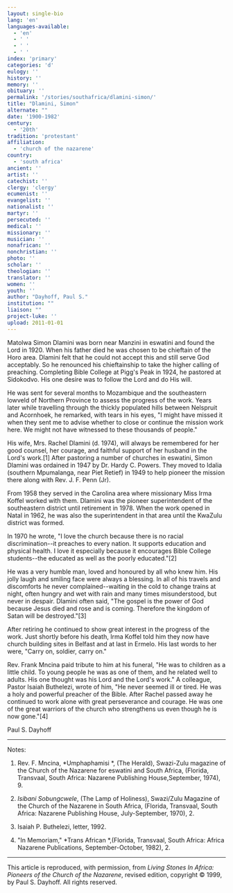 ```yaml
---
layout: single-bio
lang: 'en'
languages-available:
  - 'en'
  - ' '
  - ' '
  - ' '
index: 'primary'
categories: 'd'
eulogy: ''
history: ''
memory: ''
obituary: ''
permalink: '/stories/southafrica/dlamini-simon/'
title: "Dlamini, Simon"
alternate: ""
date: '1900-1982'
century:
  - '20th'
tradition: 'protestant'
affiliation:
  - 'church of the nazarene'
country:
  - 'south africa'
ancient: ''
artist: ''
catechist: ''
clergy: 'clergy'
ecumenist: ''
evangelist: ''
nationalist: ''
martyr: ''
persecuted: ''
medical: ''
missionary: ''
musician: ''
nonafrican: ''
nonchristian: ''
photo: ''
scholar: ''
theologian: ''
translator: ''
women: ''
youth: ''
author: "Dayhoff, Paul S."
institution: ""
liaison: ""
project-luke: ''
upload: 2011-01-01
---
```




Matolwa Simon Dlamini was born near Manzini in eswatini and found the Lord in 1920.  When his father died he was chosen to be chieftain of the Horo area.  Dlamini felt that he could not accept this and still serve God acceptably.  So he renounced his chieftainship to take the higher calling of preaching.  Completing Bible College at Pigg's Peak in 1924, he pastored at Sidokodvo.  His one desire was to follow the Lord and do His will.

He was sent for several months to Mozambique and the southeastern lowveld of Northern Province to assess the progress of the work. Years later while travelling through the thickly populated hills between Nelspruit and Acornhoek, he remarked, with tears in his eyes, "I might have missed it when they sent me to advise whether to close or continue the mission work here.  We might not have witnessed to these thousands of people."

His wife, Mrs. Rachel Dlamini (d. 1974), will always be remembered for her good counsel, her courage, and faithful support of her husband in the Lord's work.[1] After pastoring a number of churches in eswatini, Simon Dlamini was ordained in 1947 by Dr. Hardy C. Powers.  They moved  to Idalia (southern Mpumalanga, near Piet Retief) in 1949 to help pioneer the mission there along with Rev. J. F. Penn (Jr).

From 1958 they served in the Carolina area where missionary Miss Irma Koffel worked with them.  Dlamini was the pioneer superintendent of the southeastern district until retirement in 1978.  When the work opened in Natal in 1962, he was also the superintendent in that area until the KwaZulu district was formed.

In 1970 he wrote, "I love the church because there is no racial discrimination--it preaches to every nation.  It supports education and physical health.  I love it especially because it encourages Bible College students--the educated as well as the poorly educated."[2]

He was a very humble man, loved and honoured by all who knew him.  His jolly laugh and smiling face were always a blessing.  In all of his travels and discomforts he never complained--waiting in the cold to change trains at night, often hungry and wet with rain and many times misunderstood, but never in despair. Dlamini often said, "The gospel is the power of God because Jesus died and rose and is coming.  Therefore the kingdom of Satan will be destroyed."[3]

After retiring he continued to show great interest in the progress of the work.  Just shortly before his death, Irma Koffel told him they now have church building sites in Belfast and at last in Ermelo.  His last words to her were, "Carry on, soldier, carry on."

Rev. Frank Mncina paid tribute to him at his funeral, "He was to children as a little child.  To young people he was as one of them, and he related well to adults.  His one thought was his Lord and the Lord's work." A colleague, Pastor Isaiah Buthelezi, wrote of him, "He never seemed ill or tired.  He was a holy and powerful preacher of the Bible.  After Rachel passed away he continued to work alone with great perseverance and courage.  He was one of the great warriors of the church who strengthens us even though he is now gone."[4]

Paul S. Dayhoff

---

Notes:

1. Rev. F. Mncina, *Umphaphamisi *, (The Herald), Swazi-Zulu magazine of the Church of the Nazarene for eswatini and South Africa, (Florida, Transvaal, South Africa: Nazarene Publishing House,September, 1974), 9.

2. *Isibani Sobungcwele*, (The Lamp of Holiness), Swazi/Zulu Magazine of the Church of the Nazarene in South Africa, (Florida, Transvaal, South Africa: Nazarene Publishing House, July-September, 1970), 2.

3. Isaiah P. Buthelezi, letter, 1992.

4. "In Memoriam,"  *Trans African *,(Florida, Transvaal, South Africa: Africa Nazarene Publications, September-October, 1982), 2.

---

This article is reproduced, with permission, from *Living Stones In Africa: Pioneers of the Church of the Nazarene*, revised edition, copyright &copy; 1999, by Paul S. Dayhoff.  All rights reserved.
